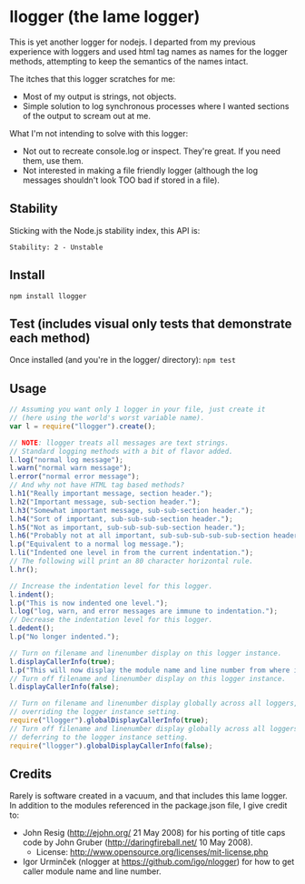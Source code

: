 # llogger (the lame logger)

This is yet another logger for nodejs. I departed from my previous experience
with loggers and used html tag names as names for the logger methods, attempting
to keep the semantics of the names intact.

The itches that this logger scratches for me:

* Most of my output is strings, not objects.
* Simple solution to log synchronous processes where I wanted sections of the output to scream out at me.

What I'm not intending to solve with this logger:

* Not out to recreate console.log or inspect. They're great. If you need them, use them.
* Not interested in making a file friendly logger (although the log messages shouldn't look TOO bad if stored in a file).

## Stability

Sticking with the Node.js stability index, this API is:

```
Stability: 2 - Unstable
```

## Install

`npm install llogger`

## Test (includes visual only tests that demonstrate each method)

Once installed (and you're in the logger/ directory): `npm test`

## Usage

```javascript
// Assuming you want only 1 logger in your file, just create it
// (here using the world's worst variable name).
var l = require("llogger").create();

// NOTE: llogger treats all messages are text strings.
// Standard logging methods with a bit of flavor added.
l.log("normal log message");
l.warn("normal warn message");
l.error("normal error message");
// And why not have HTML tag based methods?
l.h1("Really important message, section header.");
l.h2("Important message, sub-section header.");
l.h3("Somewhat important message, sub-sub-section header.");
l.h4("Sort of important, sub-sub-sub-section header.");
l.h5("Not as important, sub-sub-sub-sub-section header.");
l.h6("Probably not at all important, sub-sub-sub-sub-sub-section header.");
l.p("Equivalent to a normal log message.");
l.li("Indented one level in from the current indentation.");
// The following will print an 80 character horizontal rule.
l.hr();

// Increase the indentation level for this logger.
l.indent();
l.p("This is now indented one level.");
l.log("log, warn, and error messages are immune to indentation.");
// Decrease the indentation level for this logger.
l.dedent();
l.p("No longer indented.");

// Turn on filename and linenumber display on this logger instance.
l.displayCallerInfo(true);
l.p("This will now display the module name and line number from where it is called.");
// Turn off filename and linenumber display on this logger instance.
l.displayCallerInfo(false);

// Turn on filename and linenumber display globally across all loggers,
// overriding the logger instance setting.
require("llogger").globalDisplayCallerInfo(true);
// Turn off filename and linenumber display globally across all loggers,
// deferring to the logger instance setting.
require("llogger").globalDisplayCallerInfo(false);
```

## Credits

Rarely is software created in a vacuum, and that includes this lame logger.
In addition to the modules referenced in the package.json file, I give credit
to:

* John Resig (http://ejohn.org/ 21 May 2008) for his porting of title caps code by John Gruber (http://daringfireball.net/ 10 May 2008).
   * License: http://www.opensource.org/licenses/mit-license.php
* Igor Urminček (nlogger at https://github.com/igo/nlogger) for how to get caller module name and line number.
